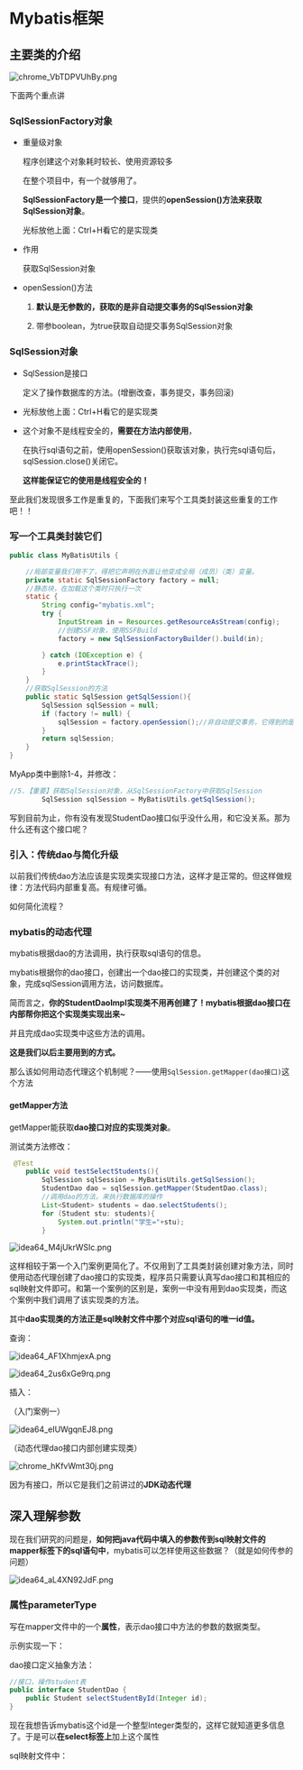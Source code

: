 # Mybatis框架

## 主要类的介绍

![chrome_VbTDPVUhBy.png](https://raw.githubusercontent.com/Fanyup/cloudimg/master/img/chrome_VbTDPVUhBy.png)

下面两个重点讲

### SqlSessionFactory对象

- 重量级对象
  
  程序创建这个对象耗时较长、使用资源较多
  
  在整个项目中，有一个就够用了。
  
  **SqlSessionFactory是一个接口**，提供的**openSession()方法来获取SqlSession对象**。
  
  光标放他上面：Ctrl+H看它的是实现类

- 作用
  
  获取SqlSession对象

- openSession()方法
  
  1. **默认是无参数的，获取的是非自动提交事务的SqlSession对象**
  
  2. 带参boolean，为true获取自动提交事务SqlSession对象

### SqlSession对象

- SqlSession是接口
  
  定义了操作数据库的方法。(增删改查，事务提交，事务回滚)

- 光标放他上面：Ctrl+H看它的是实现类

- 这个对象不是线程安全的，**需要在方法内部使用**，
  
  在执行sql语句之前，使用openSession()获取该对象，执行完sql语句后，sqlSession.close()关闭它。
  
  **这样能保证它的使用是线程安全的！**

至此我们发现很多工作是重复的，下面我们来写个工具类封装这些重复的工作吧！！

### 写一个工具类封装它们

```java
public class MyBatisUtils {

    //局部变量我们用不了，得把它声明在外面让他变成全局（成员）（类）变量。
    private static SqlSessionFactory factory = null;
    //静态块，在加载这个类时只执行一次
    static {
        String config="mybatis.xml";
        try {
            InputStream in = Resources.getResourceAsStream(config);
            //创建SSF对象，使用SSFBuild
            factory = new SqlSessionFactoryBuilder().build(in);

        } catch (IOException e) {
            e.printStackTrace();
        }
    }
    //获取SqlSession的方法
    public static SqlSession getSqlSession(){
        SqlSession sqlSession = null;
        if (factory != null) {
            sqlSession = factory.openSession();//非自动提交事务，它得到的是一个对象
        }
        return sqlSession;
    }
}
```

MyApp类中删除1-4，并修改：

```java
//5.【重要】获取SqlSession对象，从SqlSessionFactory中获取SqlSession
        SqlSession sqlSession = MyBatisUtils.getSqlSession();
```

写到目前为止，你有没有发现StudentDao接口似乎没什么用，和它没关系。那为什么还有这个接口呢？

### 引入：传统dao与简化升级

以前我们传统dao方法应该是实现类实现接口方法，这样才是正常的。但这样做规律：方法代码内部重复高。有规律可循。

如何简化流程？

### mybatis的动态代理

mybatis根据dao的方法调用，执行获取sql语句的信息。

mybatis根据你的dao接口，创建出一个dao接口的实现类，并创建这个类的对象，完成sqlSession调用方法，访问数据库。

简而言之，**你的StudentDaoImpl实现类不用再创建了！mybatis根据dao接口在内部帮你把这个实现类实现出来~**

并且完成dao实现类中这些方法的调用。

**这是我们以后主要用到的方式。**

那么该如何用动态代理这个机制呢？——使用`SqlSession.getMapper(dao接口)`这个方法

#### getMapper方法

getMapper能获取**dao接口对应的实现类对象**。

测试类方法修改：

```java
 @Test
    public void testSelectStudents(){
        SqlSession sqlSession = MyBatisUtils.getSqlSession();
        StudentDao dao = sqlSession.getMapper(StudentDao.class);
        //调用dao的方法，来执行数据库的操作
        List<Student> students = dao.selectStudents();
        for (Student stu: students){
            System.out.println("学生="+stu);
        }
```

![idea64_M4jUkrWSIc.png](https://raw.githubusercontent.com/Fanyup/cloudimg/master/img/idea64_M4jUkrWSIc.png)

这样相较于第一个入门案例更简化了。不仅用到了工具类封装创建对象方法，同时使用动态代理创建了dao接口的实现类，程序员只需要认真写dao接口和其相应的sql映射文件即可。和第一个案例的区别是，案例一中没有用到dao实现类，而这个案例中我们调用了该实现类的方法。

其中**dao实现类的方法正是sql映射文件中那个对应sql语句的唯一id值。**

查询：

![idea64_AF1XhmjexA.png](https://raw.githubusercontent.com/Fanyup/cloudimg/master/img/idea64_AF1XhmjexA.png)

![idea64_2us6xGe9rq.png](https://raw.githubusercontent.com/Fanyup/cloudimg/master/img/idea64_2us6xGe9rq.png)

插入：

（入门案例一）

![idea64_eIUWgqnEJ8.png](https://raw.githubusercontent.com/Fanyup/cloudimg/master/img/idea64_eIUWgqnEJ8.png)

（动态代理dao接口内部创建实现类）

![chrome_hKfvWmt30j.png](https://raw.githubusercontent.com/Fanyup/cloudimg/master/img/chrome_hKfvWmt30j.png)

因为有接口，所以它是我们之前讲过的**JDK动态代理**

## 深入理解参数

现在我们研究的问题是，**如何把java代码中填入的参数传到sql映射文件的mapper标签下的sql语句中**，mybatis可以怎样使用这些数据？（就是如何传参的问题）

![idea64_aL4XN92JdF.png](https://raw.githubusercontent.com/Fanyup/cloudimg/master/img/idea64_aL4XN92JdF.png)

### 属性parameterType

写在mapper文件中的一个**属性**，表示dao接口中方法的参数的数据类型。

示例实现一下：

dao接口定义抽象方法：

```java
//接口，操作student表
public interface StudentDao {
    public Student selectStudentById(Integer id);
}
```

现在我想告诉mybatis这个id是一个整型Integer类型的，这样它就知道更多信息了。于是可以**在select标签上**加上这个属性

sql映射文件中：
